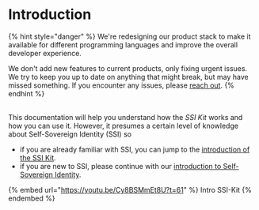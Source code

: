 # Introduction

{% hint style="danger" %}
We're redesigning our product stack to make it available for different programming languages and improve the overall developer experience.

We don't add new features to current products, only fixing urgent issues. We try to keep you up to date on anything that might break, but may have missed something. If you encounter any issues, please [reach out](https://walt.id/discord).
{% endhint %}

\
This documentation will help you understand how the _SSI Kit_ works and how you can use it. However, it presumes a certain level of knowledge about Self-Sovereign Identity (SSI) so

* if you are already familiar with SSI, you can jump to the [introduction of the SSI Kit](what-is-the-ssi-kit/ssi-kit/).&#x20;
* if you are new to SSI, please continue with our [introduction to Self-Sovereign Identity](what-is-the-ssi-kit/what-is-ssi/).

{% embed url="https://youtu.be/Cy8BSMmEt8U?t=61" %}
Intro SSI-Kit
{% endembed %}

